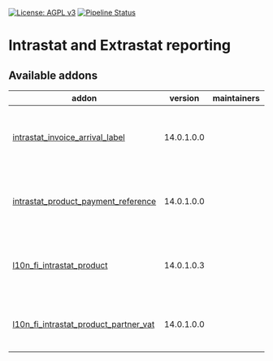 [![License: AGPL v3](https://img.shields.io/badge/License-AGPL%20v3-blue.svg)](https://www.gnu.org/licenses/agpl-3.0)
[![Pipeline Status](https://gitlab.com/tawasta/odoo/intrastat-extrastat/badges/14.0-dev/pipeline.svg)](https://gitlab.com/tawasta/odoo/intrastat-extrastat/-/pipelines/)

Intrastat and Extrastat reporting
=================================

[//]: # (addons)

Available addons
----------------
addon | version | maintainers | summary
--- | --- | --- | ---
[intrastat_invoice_arrival_label](intrastat_invoice_arrival_label/) | 14.0.1.0.0 |  | Change incorrect 'destination country' to 'origin country'
[intrastat_product_payment_reference](intrastat_product_payment_reference/) | 14.0.1.0.0 |  | Show payment reference on intrastat transaction lines
[l10n_fi_intrastat_product](l10n_fi_intrastat_product/) | 14.0.1.0.3 |  | Finnish Intrastat CSV-report for Customs (Tulli)
[l10n_fi_intrastat_product_partner_vat](l10n_fi_intrastat_product_partner_vat/) | 14.0.1.0.0 |  | Intrastat Product - Vendor VAT number

[//]: # (end addons)
